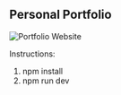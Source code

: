 ## Personal Portfolio

![Portfolio Website](https://i.postimg.cc/PJ87HC5c/image.jpg)

Instructions:
1. npm install
2. npm run dev
